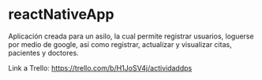 # reactNativeApp
Aplicación creada para un asilo, la cual permite registrar usuarios, loguerse por medio de google, así como registrar, actualizar y visualizar citas, pacientes y doctores.

Link a Trello: https://trello.com/b/H1JoSV4j/actividaddps
